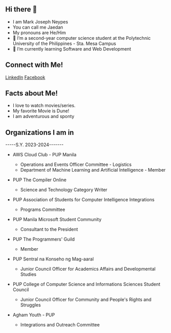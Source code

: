 ## Hi there 👋

- I am Mark Joseph Neypes
- You can call me Jaedan
- My pronouns are He/Him
- 🔭 I’m a second-year computer science student at the Polytechnic University of the Philippines - Sta. Mesa Campus
- 🌱 I’m currently learning Software and Web Development

## Connect with Me!
[LinkedIn](https://www.linkedin.com/in/jaedaaann/)
[Facebook](https://www.facebook.com/mak.jowsep/)

## Facts about Me!
- I love to watch movies/series.
- My favorite Movie is Dune!
- I am adventurous and sponty

## Organizations I am in

-----S.Y. 2023-2024-------
- AWS Cloud Club - PUP Manila
  - Operations and Events Officer Committee - Logistics
  - Department of Machine Learning and Artificial Intelligence - Member
    
- PUP The Compiler Online
  - Science and Technology Category Writer

- PUP Association of Students for Computer Intelligence Integrations
  - Programs Committee

- PUP Manila Microsoft Student Community
  - Consultant to the President

- PUP The Programmers' Guild
  - Member

- PUP Sentral na Konseho ng Mag-aaral
  - Junior Council Officer for Academics Affairs and Developmental Studies

- PUP College of Computer Science and Informations Sciences Student Council
  - Junior Council Officer for Community and People's Rights and Struggles

- Agham Youth - PUP
  - Integrations and Outreach Committee
